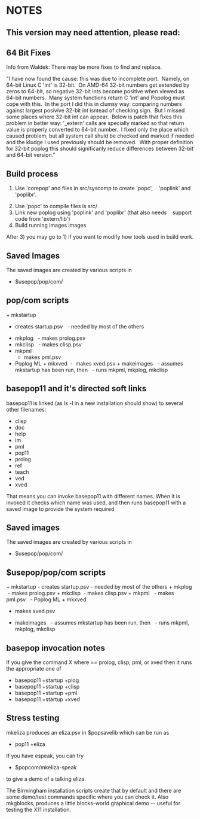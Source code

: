 NOTES
=====

This version may need attention, please read:
------------------------------------------------------------------------

## 64 Bit Fixes ##

Info from Waldek:
There may be more fixes to find and replace.

"I have now found the cause: this was due to incomplete port.  Namely,
on 64-bit Linux C 'int' is 32-bit.  On AMD-64 32-bit numbers get
extended by zeros to 64-bit, so negative 32-bit ints become
positive when viewed as 64-bit numbers.  Many system functions
return C 'int' and Popolog must cope with this.  In the port
I did this in clumsy way: comparing numbers against largest
posivive 32-bit int isntead of checking sign.  But I missed
some places where 32-bit int can appear.  Below is patch
that fixes this problem in better way: '_extern' calls
are specially marked so that return value is properly
converted to 64-bit number.  I fixed only the place
which caused problem, but all system call shuld be checked
and marked if needed and the kludge I used previously
should be removed.  With proper definition for 32-bit
poplog this should significanly reduce differences between
32-bit and 64-bit version."

## Build process ##
1. Use 'corepop' and files in src/syscomp to create 'popc',
   'poplink' and 'poplibr'.
2) Use 'popc' to compile files is src/
3) Link new poplog using 'poplink' and 'poplibr' (that also needs
   support code from 'extern/lib')
4) Build running images images

After 3) you may go to 1) if you want to modify how tools used
in build work.

## Saved Images ##
The saved images are created by various scripts in

+ $usepop/pop/com/

## pop/com scripts ##
+ mkstartup
  - creates startup.psv
  - needed by most of the others
+ mkplog
  - makes prolog.psv
+ mkclisp
  - makes clisp.psv
+ mkpml
  - makes pml.psv
+ Poplog ML
+ mkxved
  -  makes xved.psv
+ makeimages
  - assumes mkstartup has been run, then
  - runs mkpml, mkplog, mkclisp

## basepop11 and it's directed soft links ##
basepop11 is linked (as ls -l in a new installation should show) to several
other filenames:

+ clisp
+ doc
+ help
+ im
+ pml
+ pop11
+ prolog
+ ref
+ teach
+ ved
+ xved

That means you can invoke basepop11 with different names. When it is
invoked it checks which name was used, and then runs basepop11 with a saved
image to provide the system required

## Saved images ##
The saved images are created by various scripts in

+ $usepop/pop/com/

## $usepop/pop/com scripts ##
+ mkstartup
  - creates startup.psv
  - needed by most of the others
+ mkplog
  - makes prolog.psv
+ mkclisp
  - makes clisp.psv
+ mkpml
  - makes pml.psv
  - Poplog ML
+ mkxved
  - makes xved.psv
+ makeimages
  - assumes mkstartup has been run, then
  - runs mkpml, mkplog, mkclisp

## basepop invocation notes ##
If you give the command X where == prolog, clisp, pml, or xved
then it runs the appropriate one of

+ basepop11 +startup +plog
+ basepop11 +startup +clisp
+ basepop11 +startup +pml
+ basepop11 +startup +xved

## Stress testing ##
mkeliza produces an eliza.psv in $popsavelib which can be run as

+ pop11 +eliza

If you have espeak, you can try

+ $popcom/mkeliza-speak

to give a demo of a talking eliza.

The Birmingham installation scripts create that by default and there are
some demo/test commands specific where you can check it. Also mkgblocks,
produces a little blocks-world graphical demo -- useful for testing the X11
installation.
